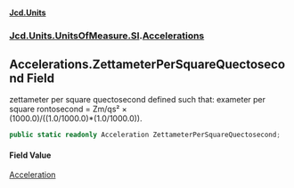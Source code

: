 #### [Jcd.Units](index.md 'index')
### [Jcd.Units.UnitsOfMeasure.SI](Jcd.Units.UnitsOfMeasure.SI.md 'Jcd.Units.UnitsOfMeasure.SI').[Accelerations](Accelerations.md 'Jcd.Units.UnitsOfMeasure.SI.Accelerations')

## Accelerations.ZettameterPerSquareQuectosecond Field

zettameter per square quectosecond defined such that: exameter per square rontosecond = Zm/qs² ×  
(1000.0)/((1.0/1000.0)*(1.0/1000.0)).

```csharp
public static readonly Acceleration ZettameterPerSquareQuectosecond;
```

#### Field Value
[Acceleration](Acceleration.md 'Jcd.Units.UnitTypes.Acceleration')